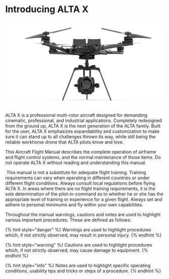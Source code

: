 # Introducing ALTA X

![](../../.gitbook/assets/ax_store.1442.png)

ALTA X is a professional multi-rotor aircraft designed for demanding cinematic, professional, and industrial applications. Completely redesigned from the ground up, ALTA X is the next generation of the ALTA family. Built for the user, ALTA X emphasizes expandability and customization to make sure it can stand up to all challenges thrown its way, while still being the reliable workhorse drone that ALTA pilots know and love.

This Aircraft Flight Manual describes the complete operation of airframe and flight control systems, and the normal maintenance of those items. Do not operate ALTA X without reading and understanding this manual.

‌
This manual is not a substitute for adequate flight training. Training requirements can vary when operating in different countries or under different flight conditions. Always consult local regulations before flying ALTA X. In areas where there are no flight training requirements, it is the sole determination of the pilot-in-command as to whether he or she has the appropriate level of training or experience for a given flight. Always set and adhere to personal minimums and fly within your own capabilities.

Throughout the manual warnings, cautions and notes are used to highlight various important procedures. These are defined as follows:

{% hint style="danger" %}
‌Warnings are used to highlight procedures which, if not strictly observed, may result in personal injury.
{% endhint %}

{% hint style="warning" %}
Cautions are used to highlight procedures which, if not strictly observed, may cause damage to equipment.
{% endhint %}

{% hint style="info" %}
Notes are used to highlight specific operating conditions, usability tips and tricks or steps of a procedure.
{% endhint %}

